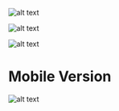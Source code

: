 ![alt text](https://github.com/kuldeepsaini2003s/Building-Video-Streaming-platform-YouTube-from-Scratch/blob/main/src/Images/fornt-1.png?raw=true)


![alt text](https://github.com/kuldeepsaini2003s/Building-Video-Streaming-platform-YouTube-from-Scratch/blob/main/src/Images/front-2.png?raw=true)


![alt text](https://github.com/kuldeepsaini2003s/Building-Video-Streaming-platform-YouTube-from-Scratch/blob/main/src/Images/front-3.png?raw=true)

# Mobile Version
![alt text](https://github.com/kuldeepsaini2003s/Building-Video-Streaming-platform-YouTube-from-Scratch/blob/main/src/Images/mobile.png?raw=true)




